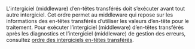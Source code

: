 L’intergiciel (middleware) d’en-têtes transférés doit s’exécuter avant tout autre intergiciel. Cet ordre permet au middleware qui repose sur les informations des en-têtes transférés d’utiliser les valeurs d’en-tête pour le traitement. Pour exécuter l’intergiciel (middleware) d’en-têtes transférés après les diagnostics et l’intergiciel (middleware) de gestion des erreurs, consultez [ordre des intergiciels en-têtes transférés](xref:host-and-deploy/proxy-load-balancer#fhmo).